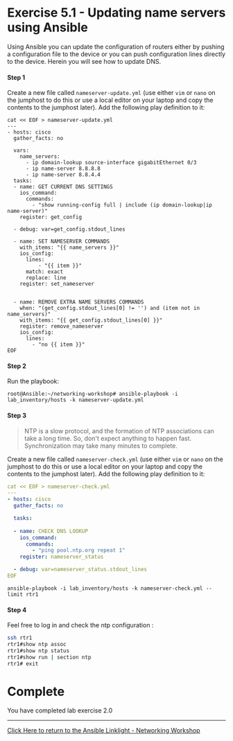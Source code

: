 
# Exercise 5.1 - Updating name servers using Ansible

Using Ansible you can update the configuration of routers either by pushing a configuration file to the device or you can push configuration lines directly to the device.  Herein you will see how to update DNS.

#### Step 1

Create a new file called `nameserver-update.yml` (use either `vim` or `nano` on the jumphost to do this or use a local editor on your laptop and copy the contents to the jumphost later). Add the following play definition to it:

``` 
cat << EOF > nameserver-update.yml
---
- hosts: cisco
  gather_facts: no

  vars:
    name_servers:
      - ip domain-lookup source-interface gigabitEthernet 0/3
      - ip name-server 8.8.8.8
      - ip name-server 8.8.4.4
  tasks:
  - name: GET CURRENT DNS SETTINGS
    ios_command:
      commands:
        - "show running-config full | include (ip domain-lookup|ip name-server)"
    register: get_config

  - debug: var=get_config.stdout_lines

  - name: SET NAMESERVER COMMANDS
    with_items: "{{ name_servers }}"
    ios_config:
      lines:
          - "{{ item }}"
      match: exact
      replace: line
    register: set_nameserver
    

  - name: REMOVE EXTRA NAME SERVERS COMMANDS
    when: "(get_config.stdout_lines[0] != '') and (item not in name_servers)"
    with_items: "{{ get_config.stdout_lines[0] }}"
    register: remove_nameserver
    ios_config:
      lines:
        - "no {{ item }}"
EOF
```

#### Step 2

Run the playbook:

``` shell
root@Ansible:~/networking-workshop# ansible-playbook -i lab_inventory/hosts -k nameserver-update.yml
```


#### Step 3
> NTP is a slow protocol, and the formation of NTP associations can take a long time. So, don't expect anything to happen fast. Synchronization may take many minutes to complete.

Create a new file called `nameserver-check.yml` (use either `vim` or `nano` on the jumphost to do this or use a local editor on your laptop and copy the contents to the jumphost later). Add the following play definition to it:


``` yaml
cat << EOF > nameserver-check.yml 
---
- hosts: cisco
  gather_facts: no

  tasks:
  
  - name: CHECK DNS LOOKUP
    ios_command:
      commands:
        - "ping pool.ntp.org repeat 1"
    register: nameserver_status

  - debug: var=nameserver_status.stdout_lines
EOF
```

```
ansible-playbook -i lab_inventory/hosts -k nameserver-check.yml --limit rtr1
```
#### Step 4

Feel free to log in and check the ntp configuration :

```bash
ssh rtr1
rtr1#show ntp assoc
rtr1#show ntp status
rtr1#show run | section ntp
rtr1# exit
```


# Complete

You have completed lab exercise 2.0

---
[Click Here to return to the Ansible Linklight - Networking Workshop](../../README.md)
<!--stackedit_data:
eyJoaXN0b3J5IjpbLTMzNzM3NTU2OCwtMTYzNTA4ODM5NywtNj
kxNDQyMjgzLDE5OTM1MTU5NjksNDUzOTkzMjBdfQ==
-->